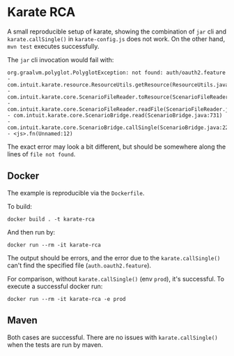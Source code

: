 # Karate RCA

A small reproducible setup of karate, showing the combination of `jar` cli and `karate.callSingle()` in `karate-config.js`
does not work. On the other hand, `mvn test` executes successfully.

The `jar` cli invocation would fail with:

```
org.graalvm.polyglot.PolyglotException: not found: auth/oauth2.feature
- com.intuit.karate.resource.ResourceUtils.getResource(ResourceUtils.java:126)
- com.intuit.karate.core.ScenarioFileReader.toResource(ScenarioFileReader.java:129)
- com.intuit.karate.core.ScenarioFileReader.readFile(ScenarioFileReader.java:64)
- com.intuit.karate.core.ScenarioBridge.read(ScenarioBridge.java:731)
- com.intuit.karate.core.ScenarioBridge.callSingle(ScenarioBridge.java:229)
- <js>.fn(Unnamed:12)
```

The exact error may look a bit different, but should be somewhere along the lines of `file not found`.


## Docker

The example is reproducible via the `Dockerfile`.

To build:

```
docker build . -t karate-rca
```

And then run by:

```
docker run --rm -it karate-rca
```

The output should be errors, and the error due to the  `karate.callSingle()` can't find the specified file (`auth.oauth2.feature`).

For comparison, without `karate.callSingle()` (env `prod`), it's successful. To execute a successful docker run:

```
docker run --rm -it karate-rca -e prod
```


## Maven

Both cases are successful. There are no issues with `karate.callSingle()` when the tests are run by maven.
